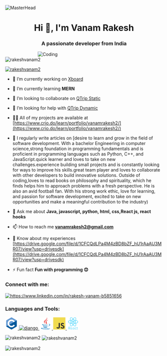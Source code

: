 ![MasterHead](https://user-images.githubusercontent.com/10498744/210012254-234538ff-d198-48aa-8964-37e6fd45d227.gif)
<h1 align="center">Hi 👋, I'm Vanam Rakesh</h1>
<h3 align="center">A passionate developer from India</h3>

<img align="right" alt="Coding" width="400" src="https://www.snexplores.org/wp-content/uploads/2023/02/1030_ChatGPT_feat.gif">


<p align="left"> <img src="https://komarev.com/ghpvc/?username=rakeshvanam2&label=Profile%20views&color=0e75b6&style=flat" alt="rakeshvanam2" /> </p>

<p align="left"> <a href="https://github.com/ryo-ma/github-profile-trophy"><img src="https://github-profile-trophy.vercel.app/?username=rakeshvanam2" alt="rakeshvanam2" /></a> </p>

- 🔭 I’m currently working on [Xboard](https://rakeshxboard.netlify.app/)

- 🌱 I’m currently learning **MERN**

- 👯 I’m looking to collaborate on [QTrip Static](https://rakeshqtrip.netlify.app/)

- 🤝 I’m looking for help with [QTrip Dynamic](https://rakesh-qtrip-dynamic.netlify.app/)

- 👨‍💻 All of my projects are available at [https://www.crio.do/learn/portfolio/vanamrakesh2/](https://www.crio.do/learn/portfolio/vanamrakesh2/)

- 📝 I regularly write articles on [desire to learn and grow in the field of software development. With a bachelor Engineering in computer science,strong foundation in programming fundamentals and is proficient in programming languages such as Python, C++, and JavaScript.quick learner and loves to take on new challenges.experience building small projects and is constantly looking for ways to improve his skills.great team player and loves to collaborate with other developers to build innovative solutions. Outside of coding,loves to read books on philosophy and spirituality, which he finds helps him to approach problems with a fresh perspective. He is also an avid football fan. With his strong work ethic, love for learning, and passion for software development, excited to take on new opportunities and make a meaningful contribution to the industry)

- 💬 Ask me about **Java, javascript, python, html, css,React js, react hooks**

- 📫 How to reach me **vanamrakesh2@gmail.com**

- 📄 Know about my experiences [https://drive.google.com/file/d/1CFCQdLPa4M4zBD8bZF_hU1rAaAU3MR07/view?usp=drivesdk](https://drive.google.com/file/d/1CFCQdLPa4M4zBD8bZF_hU1rAaAU3MR07/view?usp=drivesdk)

- ⚡ Fun fact **Fun with programming 😊**

<h3 align="left">Connect with me:</h3>
<p align="left">
<a href="https://linkedin.com/in/https://www.linkedin.com/in/rakesh-vanam-b5851656" target="blank"><img align="center" src="https://raw.githubusercontent.com/rahuldkjain/github-profile-readme-generator/master/src/images/icons/Social/linked-in-alt.svg" alt="https://www.linkedin.com/in/rakesh-vanam-b5851656" height="30" width="40" /></a>
</p>

<h3 align="left">Languages and Tools:</h3>
<p align="left"> <a href="https://www.cprogramming.com/" target="_blank" rel="noreferrer"> <img src="https://raw.githubusercontent.com/devicons/devicon/master/icons/c/c-original.svg" alt="c" width="40" height="40"/> </a> <a href="https://www.djangoproject.com/" target="_blank" rel="noreferrer"> <img src="https://cdn.worldvectorlogo.com/logos/django.svg" alt="django" width="40" height="40"/> </a> <a href="https://www.java.com" target="_blank" rel="noreferrer"> <img src="https://raw.githubusercontent.com/devicons/devicon/master/icons/java/java-original.svg" alt="java" width="40" height="40"/> </a> <a href="https://developer.mozilla.org/en-US/docs/Web/JavaScript" target="_blank" rel="noreferrer"> <img src="https://raw.githubusercontent.com/devicons/devicon/master/icons/javascript/javascript-original.svg" alt="javascript" width="40" height="40"/> </a> <a href="https://reactjs.org/" target="_blank" rel="noreferrer"> <img src="https://raw.githubusercontent.com/devicons/devicon/master/icons/react/react-original-wordmark.svg" alt="react" width="40" height="40"/> </a> </p>

<p><img align="left" src="https://github-readme-stats.vercel.app/api/top-langs?username=rakeshvanam2&show_icons=true&locale=en&layout=compact" alt="rakeshvanam2" /></p>

<p>&nbsp;<img align="center" src="https://github-readme-stats.vercel.app/api?username=rakeshvanam2&show_icons=true&locale=en" alt="rakeshvanam2" /></p>

<p><img align="center" src="https://github-readme-streak-stats.herokuapp.com/?user=rakeshvanam2&" alt="rakeshvanam2" /></p>
